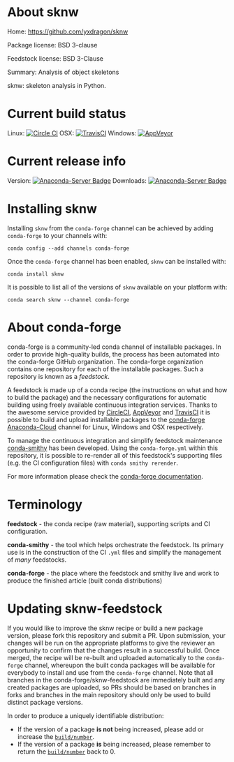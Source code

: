 About sknw
==========

Home: https://github.com/yxdragon/sknw

Package license: BSD 3-clause

Feedstock license: BSD 3-Clause

Summary: Analysis of object skeletons

sknw: skeleton analysis in Python.

Current build status
====================

Linux: [![Circle CI](https://circleci.com/gh/conda-forge/sknw-feedstock.svg?style=shield)](https://circleci.com/gh/conda-forge/sknw-feedstock)
OSX: [![TravisCI](https://travis-ci.org/conda-forge/sknw-feedstock.svg?branch=master)](https://travis-ci.org/conda-forge/sknw-feedstock)
Windows: [![AppVeyor](https://ci.appveyor.com/api/projects/status/github/conda-forge/sknw-feedstock?svg=True)](https://ci.appveyor.com/project/conda-forge/sknw-feedstock/branch/master)

Current release info
====================
Version: [![Anaconda-Server Badge](https://anaconda.org/conda-forge/sknw/badges/version.svg)](https://anaconda.org/conda-forge/sknw)
Downloads: [![Anaconda-Server Badge](https://anaconda.org/conda-forge/sknw/badges/downloads.svg)](https://anaconda.org/conda-forge/sknw)

Installing sknw
===============

Installing `sknw` from the `conda-forge` channel can be achieved by adding `conda-forge` to your channels with:

```
conda config --add channels conda-forge
```

Once the `conda-forge` channel has been enabled, `sknw` can be installed with:

```
conda install sknw
```

It is possible to list all of the versions of `sknw` available on your platform with:

```
conda search sknw --channel conda-forge
```


About conda-forge
=================

conda-forge is a community-led conda channel of installable packages.
In order to provide high-quality builds, the process has been automated into the
conda-forge GitHub organization. The conda-forge organization contains one repository
for each of the installable packages. Such a repository is known as a *feedstock*.

A feedstock is made up of a conda recipe (the instructions on what and how to build
the package) and the necessary configurations for automatic building using freely
available continuous integration services. Thanks to the awesome service provided by
[CircleCI](https://circleci.com/), [AppVeyor](http://www.appveyor.com/)
and [TravisCI](https://travis-ci.org/) it is possible to build and upload installable
packages to the [conda-forge](https://anaconda.org/conda-forge)
[Anaconda-Cloud](http://docs.anaconda.org/) channel for Linux, Windows and OSX respectively.

To manage the continuous integration and simplify feedstock maintenance
[conda-smithy](http://github.com/conda-forge/conda-smithy) has been developed.
Using the ``conda-forge.yml`` within this repository, it is possible to re-render all of
this feedstock's supporting files (e.g. the CI configuration files) with ``conda smithy rerender``.

For more information please check the [conda-forge documentation](https://conda-forge.org/docs/).

Terminology
===========

**feedstock** - the conda recipe (raw material), supporting scripts and CI configuration.

**conda-smithy** - the tool which helps orchestrate the feedstock.
                   Its primary use is in the construction of the CI ``.yml`` files
                   and simplify the management of *many* feedstocks.

**conda-forge** - the place where the feedstock and smithy live and work to
                  produce the finished article (built conda distributions)


Updating sknw-feedstock
=======================

If you would like to improve the sknw recipe or build a new
package version, please fork this repository and submit a PR. Upon submission,
your changes will be run on the appropriate platforms to give the reviewer an
opportunity to confirm that the changes result in a successful build. Once
merged, the recipe will be re-built and uploaded automatically to the
`conda-forge` channel, whereupon the built conda packages will be available for
everybody to install and use from the `conda-forge` channel.
Note that all branches in the conda-forge/sknw-feedstock are
immediately built and any created packages are uploaded, so PRs should be based
on branches in forks and branches in the main repository should only be used to
build distinct package versions.

In order to produce a uniquely identifiable distribution:
 * If the version of a package **is not** being increased, please add or increase
   the [``build/number``](http://conda.pydata.org/docs/building/meta-yaml.html#build-number-and-string).
 * If the version of a package **is** being increased, please remember to return
   the [``build/number``](http://conda.pydata.org/docs/building/meta-yaml.html#build-number-and-string)
   back to 0.